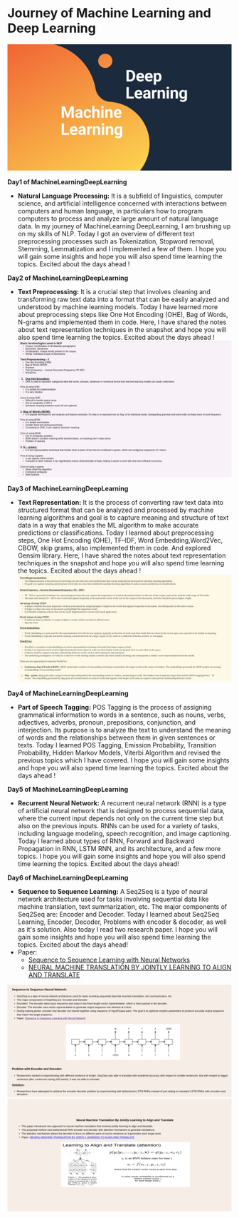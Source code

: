 # Journey of Machine Learning and Deep Learning

![Images](./Images/logo_mldl.jpg)

**Day1 of MachineLearningDeepLearning**
- **Natural Language Processing:** It is a subfield of linguistics, computer science, and artificial intelligence concerned with interactions between computers and human language, in particulars how to program computers to process and analyze large amount of natural language data. In my journey of MachineLearning DeepLearning, I am brushing up on my skills of NLP. Today I got an overview of different text preprocessing processes such as Tokenization, Stopword removal, Stemming, Lemmatization and I implemented a few of them. I hope you will gain some insights and hope you will also spend time learning the topics. Excited about the days ahead ! 

**Day2 of MachineLearningDeepLearning**
- **Text Preprocessing:** It is a crucial step that involves cleaning and transforming raw text data into a format that can be easily analyzed and understood by machine learning models. Today I have learned more about preprocessing steps like One Hot Encoding (OHE), Bag of Words, N-grams and implemented them in code. Here, I have shared the notes about text representation techniques in the snapshot and hope you will also spend time learning the topics. Excited about the days ahead ! 
![Images](https://github.com/regmi-saugat/MachineLearning_DeepLearning/blob/main/Images/Day%20-%202.png)

**Day3 of MachineLearningDeepLearning**
- **Text Representation:** It is the process of converting raw text data into structured format that can be analyzed and processed by machine learning algorithms and goal is to capture meaning and structure of text data in a way that enables the ML algorithm to make accurate predictions or classifications. Today I learned about preprocessing steps, One Hot Encoding (OHE), TF–IDF, Word Embedding,Word2Vec, CBOW, skip grams, also implemented them in code. And explored Gensim library. Here, I have shared the notes about text representation techniques in the snapshot and hope you will also spend time learning the topics. Excited about the days ahead ! 
![Images](https://github.com/regmi-saugat/MachineLearning_DeepLearning/blob/main/Images/Day%20-%203.png)

**Day4 of MachineLearningDeepLearning** 
- **Part of Speech Tagging:** POS Tagging is the process of assigning grammatical information to words in a sentence, such as nouns, verbs, adjectives, adverbs, pronoun, prepositions, conjunction, and interjection. Its purpose is to analyze the text to understand the meaning of words and the relationships between them in given sentences or texts. Today I learned POS Tagging, Emission Probability, Transition Probability, Hidden Markov Models, Viterbi Algorithm and revised the previous topics which I have covered. I hope you will gain some insights and hope you will also spend time learning the topics. Excited about the days ahead ! 

**Day5 of MachineLearningDeepLearning**
- **Recurrent Neural Network:** A recurrent neural network (RNN) is a type of artificial neural network that is designed to process sequential data, where the current input depends not only on the current time step but also on the previous inputs. RNNs can be used for a variety of tasks, including language modeling, speech recognition, and image captioning. Today I learned about types of RNN, Forward and Backward Propagation in RNN, LSTM RNN, and its architecture, and a few more topics. I hope you will gain some insights and hope you will also spend time learning the topics. Excited about the days ahead! 

**Day6 of MachineLearningDeepLearning**
- **Sequence to Sequence Learning:** A Seq2Seq is a type of neural network architecture used for tasks involving sequential data like machine translation, text summarization, etc. The major components of Seq2Seq are: Encoder and Decoder. Today I learned about Seq2Seq Learning, Encoder, Decoder, Problems with encoder & decoder, as well as it's solution. Also today I read two research paper. I hope you will gain some insights and hope you will also spend time learning the topics. Excited about the days ahead! 
- Paper:
  - [Sequence to Sequence Learning with Neural Networks](https://proceedings.neurips.cc/paper/2014/file/a14ac55a4f27472c5d894ec1c3c743d2-Paper.pdf)
  - [NEURAL MACHINE TRANSLATION BY JOINTLY LEARNING TO ALIGN AND TRANSLATE](https://arxiv.org/pdf/1409.0473.pdf)

![Images](https://github.com/regmi-saugat/MachineLearning_DeepLearning/blob/main/Images/Day%20-%206(a).png)
![Images](https://github.com/regmi-saugat/MachineLearning_DeepLearning/blob/main/Images/Day%20-%206(b).png)
